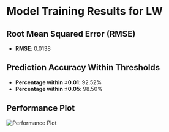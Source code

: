 # Model Training Results for LW

## Root Mean Squared Error (RMSE)
- **RMSE**: 0.0138

## Prediction Accuracy Within Thresholds
- **Percentage within ±0.01**: 92.52%
- **Percentage within ±0.05**: 98.50%

## Performance Plot
![Performance Plot](../imgs/LW.png)

